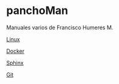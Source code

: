 # panchoMan
Manuales varios de Francisco Humeres M.

[Linux](https://panchohumeres.gitlab.io/linux_man/)

[Docker](https://panchohumeres.gitlab.io/docker_man_page/)

[Sphinx](/sphinx/sphinx.md)

[Git](/sphinx/git.md)
